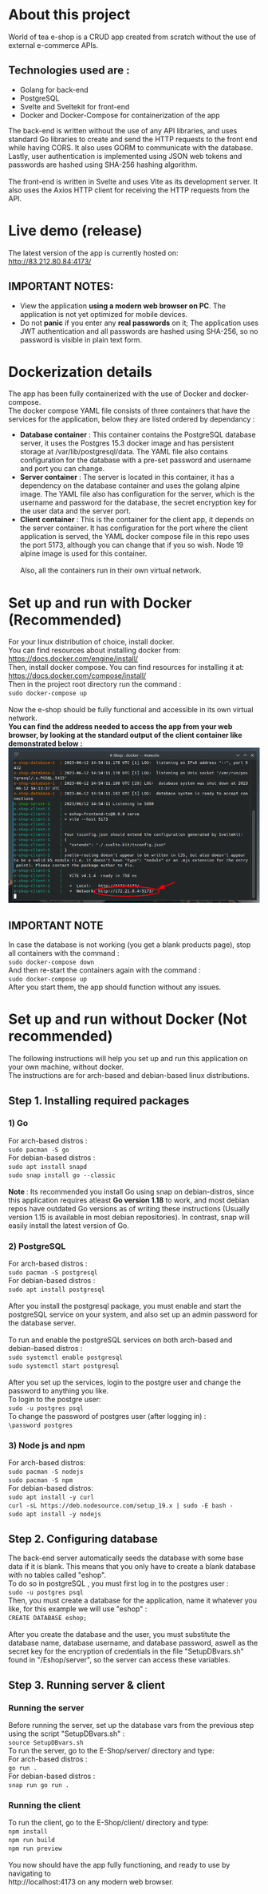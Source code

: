 # About this project
World of tea e-shop is a CRUD app created from scratch without the use of external e-commerce APIs.<br>
## **Technologies used are :**
* Golang for back-end
* PostgreSQL
* Svelte and Sveltekit for front-end
* Docker and Docker-Compose for containerization of the app

The back-end is written without the use of any API libraries, and uses standard Go libraries to create and send the HTTP requests to the front end while having CORS. It also uses GORM to communicate with the database. 
Lastly, user authentication is implemented using JSON web tokens and passwords are hashed using SHA-256 hashing algorithm.<br>
<br>The front-end is written in Svelte and uses Vite as its development server. It also uses the Axios HTTP client for receiving the HTTP requests from the API.
# Live demo (release)
The latest version of the app is currently hosted on: <br>
http://83.212.80.84:4173/
## IMPORTANT NOTES:
* View the application **using a modern web browser on PC**. The application is not yet optimized for mobile devices.
* Do not **panic** if you enter any **real passwords** on it; The application uses JWT authentication and all passwords are hashed using SHA-256, so no password is visible in plain text form.
# Dockerization details
The app has been fully containerized with the use of Docker and docker-compose.<br>
The docker compose YAML file consists of three containers that have the services for the application, below they are listed ordered by dependancy : <br>
* **Database container** : This container contains the PostgreSQL database server, it uses the Postgres 15.3 docker image and has persistent storage at /var/lib/postgresql/data. The YAML file also contains configuration for the database with a pre-set password and username and port you can change.
* **Server container** : The server is located in this container, it has a dependency on the database container and uses the golang alpine image. The YAML file also has configuration for the server, which is the username and password for the database, the secret encryption key for the user data and the server port.
* **Client container** : This is the container for the client app, it depends on the server container. It has configuration for the port where the client application is served, the YAML docker compose file in this repo uses the port 5173, although you can change that if you so wish. Node 19 alpine image is used for this container.
<br><br>
Also, all the containers run in their own virtual network.
# Set up and run with Docker (Recommended)
For your linux distribution of choice, install docker.<br>
You can find resources about installing docker from: <br>
https://docs.docker.com/engine/install/ <br>
Then, install docker compose. You can find resources for installing it at: <br>
https://docs.docker.com/compose/install/ <br>
Then in the project root directory run the command : <br>
``
sudo docker-compose up
``<br>
<br> Now the e-shop should be fully functional and accessible in its own virtual network. <br>
**You can find the address needed to access the app from your web browser, by looking at the standard output of the client container like demonstrated below :**
![vnet](vnet.png)
## IMPORTANT NOTE
In case the database is not working (you get a blank products page), stop all containers with the command :
<br>``
sudo docker-compose down
``<br>
And then re-start the containers again with the command : <br>
``
sudo docker-compose up
`` <br>
After you start them, the app should function without any issues.
# Set up and run without Docker (Not recommended)
The following instructions will help you set up and run this application on your own machine, without docker.<br>
The instructions are for arch-based and debian-based linux distributions.
## Step 1. Installing required packages
### 1) Go
For arch-based distros : <br>
``
sudo pacman -S go
`` <br>
For debian-based distros : <br>
``
sudo apt install snapd
``
<br>
``
sudo snap install go --classic
``<br><br>
<strong>Note </strong> : Its recommended you install Go using snap on debian-distros, since this application requires atleast <strong>Go version 1.18</strong> to work, and most debian repos have outdated Go versions as of writing these instructions (Usually version 1.15 is available in most debian repositories). In contrast, snap will easily install the latest version of Go.
### 2) PostgreSQL
For arch-based distros : <br>
``
sudo pacman -S postgresql
``
<br>
For debian-based distros : <br>
``
sudo apt install postgresql
``
<br><br>
After you install the postgresql package, you must enable and start the postgreSQL service on your system, and also set up an admin password for the database server.
<br><br>
To run and enable the postgreSQL services on both arch-based and debian-based distros :
<br>``
sudo systemctl enable postgresql
``<br>
``
sudo systemctl start postgresql
``<br>
<br>
After you set up the services, login to the postgre user and change the password to anything you like.
<br> To login to the postgre user: <br>
``
sudo -u postgres psql
``<br>
To change the password of postgres user (after logging in) :
<br>
``
\password postgres
``

### 3) Node js and npm
For arch-based distros: <br>
``
sudo pacman -S nodejs
``<br>
``
sudo pacman -S npm
``<br>
For debian-based distros: <br>
``
sudo apt install -y curl
``<br>
``
curl -sL https://deb.nodesource.com/setup_19.x | sudo -E bash -
``<br>
``
sudo apt install -y nodejs
``<br>
## Step 2. Configuring database
The back-end server automatically seeds the database with some base data if it is blank. This means that you only have to create a blank database with no tables called "eshop". <br>
To do so in postgreSQL , you must first log in to the postgres user :<br>
``
sudo -u postgres psql
``<br>
Then, you must create a database for the application, name it whatever you like, for this example we will use "eshop" : <br>
``
CREATE DATABASE eshop;
``<br>
<br>
After you create the database and the user, you must substitute the database name, database username, and database password, aswell as the secret key for the encryption of credentials in the file "SetupDBvars.sh" found in "/Eshop/server", so the server can access these variables.
## Step 3. Running server & client
### Running the server
Before running the server, set up the database vars from the previous step using the script "SetupDBvars.sh" : <br>
``
source SetupDBvars.sh
``<br>
To run the server, go to the E-Shop/server/ directory and type:<br>
For arch-based distros : <br>
``
go run .
``<br>
For debian-based distros : <br>
``
snap run go run .
``
### Running the client
To run the client, go to the E-Shop/client/ directory and type:<br>
``
npm install
``<br>
``
npm run build
``<br>
``
npm run preview
``
<br><br>
You now should have the app fully functioning, and ready to use by navigating to<br>
http://localhost:4173 on any modern web browser.
